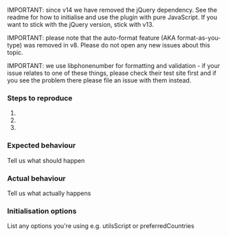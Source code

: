 IMPORTANT: since v14 we have removed the jQuery dependency. See the readme for how to initialise and use the plugin with pure JavaScript. If you want to stick with the jQuery version, stick with v13.

IMPORTANT: please note that the auto-format feature (AKA format-as-you-type) was removed in v8. Please do not open any new issues about this topic.

IMPORTANT: we use libphonenumber for formatting and validation - if your issue relates to one of these things, please check their test site first and if you see the problem there please file an issue with them instead.

### Steps to reproduce
1.  
2.  
3.  

### Expected behaviour
Tell us what should happen

### Actual behaviour
Tell us what actually happens

### Initialisation options
List any options you're using e.g. utilsScript or preferredCountries
